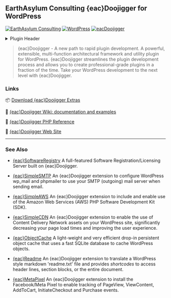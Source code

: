 ## EarthAsylum Consulting {eac}Doojigger for WordPress  
[![EarthAsylum Consulting](https://img.shields.io/badge/EarthAsylum-Consulting-0?&labelColor=6e9882&color=707070)](https://earthasylum.com/)
[![WordPress](https://img.shields.io/badge/WordPress-Plugins-grey?logo=wordpress&labelColor=blue)](https://wordpress.org/plugins/search/EarthAsylum/)
[![eacDoojigger](https://img.shields.io/badge/Requires-%7Beac%7DDoojigger-da821d)](https://eacDoojigger.earthasylum.com/)

<details><summary>Plugin Header</summary>

Plugin URI:             https://eacDoojigger.earthasylum.com/  
Author:                 [EarthAsylum Consulting](https://www.earthasylum.com)  
Contributors:           [earthasylum](https://github.com/earthasylum),[kevinburkholder](https://profiles.wordpress.org/kevinburkholder)  
License:                EarthAsylum Consulting Proprietary License - {eac}PLv1  
License URI:            https://eacDoojigger.earthasylum.com/end-user-license-agreement/  
Tags:                   plugin development, rapid development, multi-function, security, encryption, debugging, administration, contextual-help, session management, maintenance mode, plugin framework, plugin derivative, plugin extensions, toolkit  
GitHub URI:             https://earthasylum.github.io/docs.eacDoojigger/  

</details>

> {eac}Doojigger - A new path to rapid plugin development. A powerful, extensible, multi-function architectural framework and utility plugin for WordPress. {eac}Doojigger streamlines the plugin development process and allows you to create professional-grade plugins in a fraction of the time. Take your WordPress development to the next level with {eac}Doojigger.

### Links

:package:  [Download {eac}Doojigger Extras](https://swregistry.earthasylum.com/software-updates/eacdoojigger-extras.zip)

:open_file_folder:    [{eac}Doojigger Wiki: documentation and examples](https://github.com/EarthAsylum/docs.eacDoojigger/wiki)

:open_file_folder:    [{eac}Doojigger PHP Reference](https://earthasylum.github.io/docs.eacDoojigger/)

:bookmark_tabs:       [{eac}Doojigger Web Site](https://eacdoojigger.earthasylum.com)

---

### See Also

+   [{eac}SoftwareRegistry](https://github.com/EarthAsylum/eacSoftwareRegistry/)
A full-featured Software Registration/Licensing Server built on {eac}Doojigger.

+   [{eac}SimpleSMTP](https://github.com/EarthAsylum/eacSimpleSMTP/)
An {eac}Doojigger extension to configure WordPress wp_mail and phpmailer to use your SMTP (outgoing) mail server when sending email.

+   [{eac}SimpleAWS](https://github.com/EarthAsylum/eacSimpleAWS/)
An {eac}Doojigger extension to include and enable use of the Amazon Web Services (AWS) PHP Software Development Kit (SDK).

+   [{eac}SimpleCDN](https://github.com/EarthAsylum/eacsimpleCDN/)
An {eac}Doojigger extension to enable the use of Content Delivery Network assets on your WordPress site, significantly decreasing your page load times and improving the user experience.

+   [{eac}ObjectCache](https://github.com/EarthAsylum/ObjectCache/)
A light-weight and very efficient drop-in persistent object cache that uses a fast SQLite database to cache WordPress objects.

+   [{eac}Readme](https://github.com/EarthAsylum/eacReadme/)
An {eac}Doojigger extension to translate a WordPress style markdown 'readme.txt' file and provides _shortcodes_ to access header lines, section blocks, or the entire document.

+   [{eac}MetaPixel](https://github.com/EarthAsylum/eacMetaPixel/)
An {eac}Doojigger extension to install the Facebook/Meta Pixel to enable tracking of PageView, ViewContent, AddToCart, InitiateCheckout and Purchase events.


